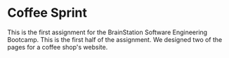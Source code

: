 # Coffee Sprint

This is the first assignment for the BrainStation Software Engineering Bootcamp. 
This is the first half of the assignment. We designed two of the pages for a coffee shop's website. 
